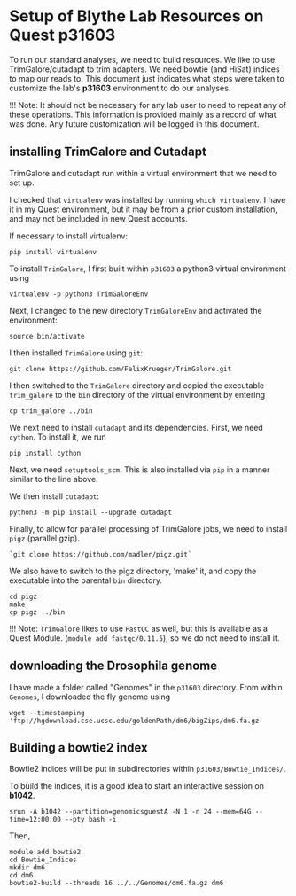 # Setup of Blythe Lab Resources on Quest p31603

To run our standard analyses, we need to build resources. We like to use TrimGalore/cutadapt to trim adapters. We need bowtie (and HiSat) indices to map our reads to. This document just indicates what steps were taken to customize the lab's __p31603__ environment to do our analyses. 

!!! Note:
     It should not be necessary for any lab user to need to repeat any of these operations. This information is provided mainly as a record of what was done. Any future customization will be logged in this document.

## installing TrimGalore and Cutadapt 

TrimGalore and cutadapt run within a virtual environment that we need to set up. 

I checked that `virtualenv` was installed by running `which virtualenv`. I have it in my Quest environment, but it may be from a prior custom installation, and may not be included in new Quest accounts. 

If necessary to install virtualenv:

```
pip install virtualenv 
```

To install `TrimGalore`, I first built within `p31603` a python3 virtual environment using 

```
virtualenv -p python3 TrimGaloreEnv
```
Next, I changed to the new directory `TrimGaloreEnv` and activated the environment:

```
source bin/activate
```

I then installed `TrimGalore` using `git`: 

```
git clone https://github.com/FelixKrueger/TrimGalore.git
```

I then switched to the `TrimGalore` directory and copied the executable `trim_galore` to the `bin` directory of the virtual environment by entering 

```
cp trim_galore ../bin
```

We next need to install `cutadapt` and its dependencies. First, we need `cython`. To install it, we run

```
pip install cython
```

Next, we need `setuptools_scm`. This is also installed via `pip` in a manner similar to the line above.

We then install `cutadapt`:

```
python3 -m pip install --upgrade cutadapt
```

Finally, to allow for parallel processing of TrimGalore jobs, we need to install `pigz` (parallel gzip). 

```
`git clone https://github.com/madler/pigz.git`
```

We also have to switch to the pigz directory, 'make' it, and copy the
executable into the parental `bin` directory.

```
cd pigz
make
cp pigz ../bin
```

!!! Note:
    `TrimGalore` likes to use `FastQC` as well, but this is available as a Quest Module. (`module add fastqc/0.11.5`), so we do not need to install it.

## downloading the Drosophila genome

I have made a folder called "Genomes" in the `p31603` directory. From within `Genomes`, I downloaded the fly genome using

```
wget --timestamping 'ftp://hgdownload.cse.ucsc.edu/goldenPath/dm6/bigZips/dm6.fa.gz'
```

## Building a bowtie2 index

Bowtie2 indices will be put in subdirectories within `p31603/Bowtie_Indices/`.

To build the indices, it is a good idea to start an interactive session on __b1042__. 

```
srun -A b1042 --partition=genomicsguestA -N 1 -n 24 --mem=64G --time=12:00:00 --pty bash -i
```

Then,

```
module add bowtie2
cd Bowtie_Indices
mkdir dm6
cd dm6
bowtie2-build --threads 16 ../../Genomes/dm6.fa.gz dm6
```
